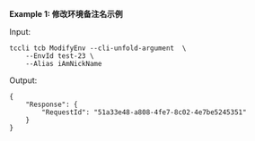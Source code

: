 **Example 1: 修改环境备注名示例**



Input: 

```
tccli tcb ModifyEnv --cli-unfold-argument  \
    --EnvId test-23 \
    --Alias iAmNickName
```

Output: 
```
{
    "Response": {
        "RequestId": "51a33e48-a808-4fe7-8c02-4e7be5245351"
    }
}
```


